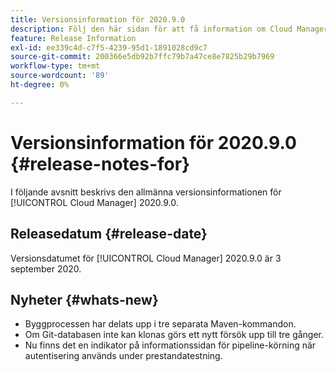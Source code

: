 ```yaml
---
title: Versionsinformation för 2020.9.0
description: Följ den här sidan för att få information om Cloud Manager 2020.9.0
feature: Release Information
exl-id: ee339c4d-c7f5-4239-95d1-1891028cd9c7
source-git-commit: 200366e5db92b7ffc79b7a47ce8e7825b29b7969
workflow-type: tm+mt
source-wordcount: '89'
ht-degree: 0%

---
```


# Versionsinformation för 2020.9.0 {#release-notes-for}

I följande avsnitt beskrivs den allmänna versionsinformationen för [!UICONTROL Cloud Manager] 2020.9.0.

## Releasedatum {#release-date}

Versionsdatumet för [!UICONTROL Cloud Manager] 2020.9.0 är 3 september 2020.

## Nyheter {#whats-new}

* Byggprocessen har delats upp i tre separata Maven-kommandon.
* Om Git-databasen inte kan klonas görs ett nytt försök upp till tre gånger.
* Nu finns det en indikator på informationssidan för pipeline-körning när autentisering används under prestandatestning.
